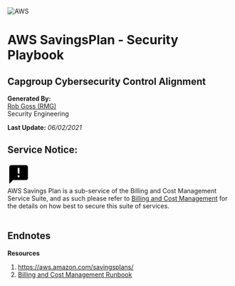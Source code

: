 <img src="https://a0.awsstatic.com/libra-css/images/logos/aws_logo_smile_1200x630.png" alt="AWS" width="250"/>

# AWS SavingsPlan - Security Playbook <!-- omit in toc -->
## Capgroup Cybersecurity Control Alignment <!-- omit in toc -->

**Generated By:**  
[Rob Goss (RMG)](https://cgweb3/profile/RMG)
<br>
Security Engineering

**Last Update:** *06/02/2021*

## Service Notice:
<img src="/docs/img/note_black.png" width="50"><br>
AWS Savings Plan is a sub-service of the Billing and Cost Management Service Suite, and as such please refer to [Billing and Cost Management](https://github.com/open-itg/aws_runbooks/blob/master/billingandcost/Runbook.md) for the details on how best to secure this suite of services.
<br><br>

## Endnotes
**Resources**<br>
1. https://aws.amazon.com/savingsplans/
2. [Billing and Cost Management Runbook](https://github.com/open-itg/aws_runbooks/blob/master/billingandcost/Runbook.md)
<br><br>